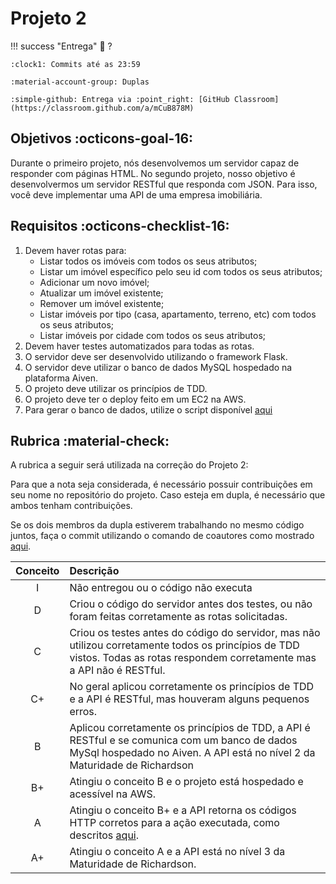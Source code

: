 # Projeto 2

!!! success "Entrega"
    :date: ?
    
    :clock1: Commits até as 23:59

    :material-account-group: Duplas

    :simple-github: Entrega via :point_right: [GitHub Classroom](https://classroom.github.com/a/mCuB878M)

## Objetivos :octicons-goal-16:

Durante o primeiro projeto, nós desenvolvemos um servidor capaz de responder com páginas HTML. No segundo projeto, nosso objetivo é desenvolvermos um servidor RESTful que responda com JSON. Para isso, você deve implementar uma API de uma empresa imobiliária.

## Requisitos :octicons-checklist-16:

1. Devem haver rotas para:
    - Listar todos os imóveis com todos os seus atributos;
    - Listar um imóvel específico pelo seu id com todos os seus atributos;
    - Adicionar um novo imóvel;
    - Atualizar um imóvel existente;
    - Remover um imóvel existente;
    - Listar imóveis por tipo (casa, apartamento, terreno, etc) com todos os seus atributos;
    - Listar imóveis por cidade com todos os seus atributos;
1. Devem haver testes automatizados para todas as rotas.
1. O servidor deve ser desenvolvido utilizando o framework Flask.
1. O servidor deve utilizar o banco de dados MySQL hospedado na plataforma Aiven.
1. O projeto deve utilizar os princípios de TDD.
1. O projeto deve ter o deploy feito em um EC2 na AWS.
1. Para gerar o banco de dados, utilize o script disponível [aqui](imoveis.sql)

## Rubrica :material-check:

A rubrica a seguir será utilizada na correção do Projeto 2:

Para que a nota seja considerada, é necessário possuir contribuições em seu nome no repositório do projeto. Caso esteja em dupla, é necessário que ambos tenham contribuições.

Se os dois membros da dupla estiverem trabalhando no mesmo código juntos, faça o commit utilizando o comando de coautores como mostrado [aqui](../../auxiliar/coautores.md).

| Conceito | Descrição |
| :------: | :-------- |
|    I     | Não entregou ou o código não executa |
|    D     | Criou o código do servidor antes dos testes, ou não foram feitas corretamente as rotas solicitadas. |
|    C     | Criou os testes antes do código do servidor, mas não utilizou corretamente todos os princípios de TDD vistos. Todas as rotas respondem corretamente mas a API não é RESTful.  |
|    C+    | No geral aplicou corretamente os princípios de TDD e a API é RESTful, mas houveram alguns pequenos erros. |
|    B     | Aplicou corretamente os princípios de TDD, a API é RESTful e se comunica com um banco de dados MySql hospedado no Aiven. A API está no nível 2 da Maturidade de Richardson|
|    B+    | Atingiu o conceito B e o projeto está hospedado e acessível na AWS. |
|    A     | Atingiu o conceito B+ e a API retorna os códigos HTTP corretos para a ação executada, como descritos [aqui](https://developer.mozilla.org/pt-BR/docs/Web/HTTP/Status). |
|    A+     | Atingiu o conceito A e a API está no nível 3 da Maturidade de Richardson. |